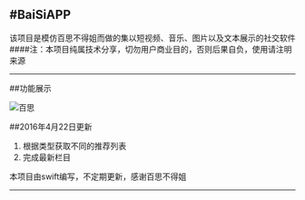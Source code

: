 #BaiSiAPP
---
该项目是模仿百思不得姐而做的集以短视频、音乐、图片以及文本展示的社交软件
####注：本项目纯属技术分享，切勿用户商业目的，否则后果自负，使用请注明来源

---

##功能展示 

![百思](https://github.com/ashen-zhao/baisiapp/blob/master/screenshots/164201714.gif)  

##2016年4月22日更新
1. 根据类型获取不同的推荐列表
2. 完成最新栏目
 
 

本项目由swift编写，不定期更新，感谢百思不得姐

---